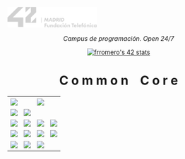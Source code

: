 <p align="center" width="100%">
    
<a href="42_Madrid/42"><img width="40%" src="42_Madrid/img/logo5.png"></a> </p>
    
<p align="center" width="100%"><i>Campus de programación. Open 24/7 </i></p>

<div align="center">

[![frromero's 42 stats](https://badge.mediaplus.ma/greenbinary/frromero?1337Badge=off&UM6P=off)](https://profile.intra.42.fr/users/frromero)

# C o m m o n    C o r e

<table align="center">
    <tr>
        <th><a href="#"><img src="https://img.shields.io/badge/%20MILESTONE%20-787a77"></a></th>
        <th colspan="3"><a href="#"><img src="https://img.shields.io/badge/%20.%20.%20.%20.%20.%20.%20P%20R%20O%20Y%20E%20C%20T%20O%20S%20.%20.%20.%20.%20.%20.%20-fb5858"></a></th>
    </tr>
    <tr>
        <td><a href="42_Madrid/0/"><img src="https://img.shields.io/badge/%20%200%20-228B22"></a></td>
        <td><a href="42_Madrid/0/"><img src="https://img.shields.io/badge/%20%20libft%20%20-228B22"></a></td>
        <td></td>
        <td></td>
    </tr>
    <tr>
        <td><a href="42_Madrid/milestone_1/"><img src="https://img.shields.io/badge/%20%201%20-1E90FF"></a></td>
        <td><a href="42_Madrid/milestone_1/born2beroot"><img src="https://img.shields.io/badge/%20%20Born2beroot%20%20-1E90FF"></a></td>
        <td><a href="42_Madrid/milestone_1/printf/"><img src="https://img.shields.io/badge/%20%20ft_printf%20%20-1E90FF"></a></td>
        <td><a href="42_Madrid/milestone_1/get_next_line/"><img src="https://img.shields.io/badge/%20%20get_next_line%20%20-1E90FF"></a></td>
    </tr>
    <tr>
        <td><a href="42_Madrid/milestone_2/"><img src="https://img.shields.io/badge/%20%202%20-e840e5"></a></td>
        <td><a href="42_Madrid/milestone_2/push_swap/"><img src="https://img.shields.io/badge/%20%20push_swap%20%20-e840e5"></a></td>
        <td><a href="42_Madrid/milestone_2/pipex/"><img src="https://img.shields.io/badge/%20%20pipex%20%20-e840e5"></a></td>
        <td><a href="42_Madrid/milestone_2/so_long/"><img src="https://img.shields.io/badge/%20%20so_long%20%20-e840e5"></a></td>
    </tr>
    <tr>
        <td><a href="42_Madrid/milestone_3/"><img src="https://img.shields.io/badge/%20%203%20-dee840"></a></td>
        <td><a href="42_Madrid/milestone_3/philosophers/"><img src="https://img.shields.io/badge/%20%20philosophers%20%20-dee840"></a></td>
         <td><a href="42_Madrid/milestone_3/minishell/"><img src="https://img.shields.io/badge/%20%20minishell%20%20-dee840"></a></td>
        <td></td>
    </tr>
</table>
 
</div>











